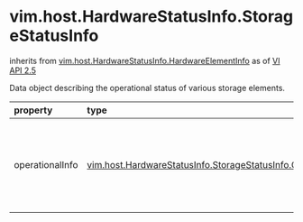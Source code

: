 vim.host.HardwareStatusInfo.StorageStatusInfo
=============================================
inherits from [vim.host.HardwareStatusInfo.HardwareElementInfo](docs/vim.host.HardwareStatusInfo.HardwareElementInfo.md)
as of [VI API 2.5](vim.version.md#vim.version.version2)


Data object describing the operational status of various storage   elements.

| property | type | optional | priv | desc |
|:---------|:-----|:---------|:-----|:-----|
| operationalInfo | [vim.host.HardwareStatusInfo.StorageStatusInfo.OperationalInfo](vim.host.HardwareStatusInfo.StorageStatusInfo.OperationalInfo.md "vim.host.HardwareStatusInfo.StorageStatusInfo.OperationalInfo") | true | None | Other information regarding the operational state of the   storage element. |


